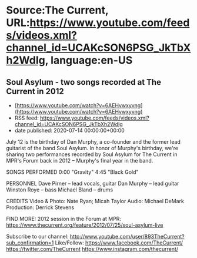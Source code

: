 # Source:The Current, URL:https://www.youtube.com/feeds/videos.xml?channel_id=UCAKcSON6PSG_JkTbXh2WdIg, language:en-US

## Soul Asylum - two songs recorded at The Current in 2012
 - [https://www.youtube.com/watch?v=6AEHvwxyvng](https://www.youtube.com/watch?v=6AEHvwxyvng)
 - RSS feed: https://www.youtube.com/feeds/videos.xml?channel_id=UCAKcSON6PSG_JkTbXh2WdIg
 - date published: 2020-07-14 00:00:00+00:00

July 12 is the birthday of Dan Murphy, a co-founder and the former lead guitarist of the band Soul Asylum. In honor of Murphy's birthday, we're sharing two performances recorded by Soul Asylum for The Current in MPR's Forum back in 2012 – Murphy's final year in the band.

SONGS PERFORMED
0:00 "Gravity"
4:45 "Black Gold"

PERSONNEL
Dave Pirner – lead vocals, guitar
Dan Murphy – lead guitar
Winston Roye – bass
Michael Bland – drums

CREDITS
Video & Photo: Nate Ryan; Micah Taylor
Audio: Michael DeMark
Production: Derrick Stevens

FIND MORE:
2012 session in the Forum at MPR: https://www.thecurrent.org/feature/2012/07/25/soul-asylum-live

Subscribe to our channel:
http://www.youtube.com/user/893TheCurrent?sub_confirmation=1
Like/Follow:
https://www.facebook.com/TheCurrent/
https://twitter.com/TheCurrent
https://www.instagram.com/thecurrent/

